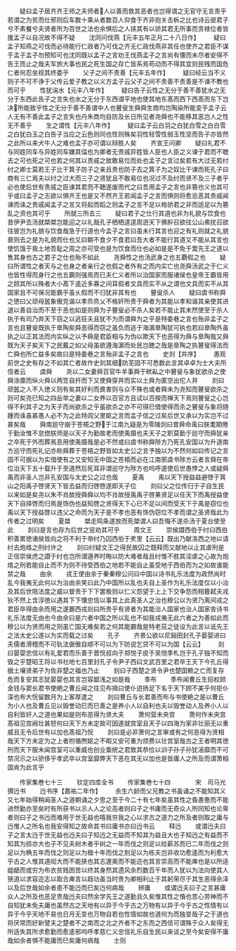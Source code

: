 <!-- { "loadSidebar": true } -->
　　疑曰孟子居齐齐王师之夫师者人以善而救其恶者也岂得谓之无官守无言责乎若谓之为贫而仕邪则后车数十乘从者数百人仰食于齐非抱关击柝之比也诗云彼君子兮不素餐兮夫贤者所为百世之法也余惧后之人挟其有以骄其君无所事而贪禄位者皆援孟子以自况故不得不疑
　　沈同问伐燕【元丰五年正月二十八日作】
　　疑曰孟子知燕之可伐而必待能行仁政者乃可伐之齐无仁政伐燕非其任也使齐之君臣不谋于孟子孟子勿预知可也沈同既以孟子之言劝王伐燕孟子之言尚有懐而未尽者安得不告王而止之哉夫军旅大事也民之死生国之存亡皆系焉苟动而不得其宜则民残而国危仁者何忍坐视其终委乎
　　父子之间不责善【元丰五年作】
　　疑曰经云当不义则子不可不诤于父传云爱子教之以义方孟子云父子之间不责善不责善是不谏不教也而可乎
　　性犹湍水【元丰八年作】
　　疑曰告子云性之无分于善不善犹水之无分于东西此告子之言失也水之无分于东西谓平地也使其地东髙而西下西髙而东下岂决所能致乎性之无分于善不善谓中人也瞽叟生舜舜生商均岂陶染所能变乎孟子云人无有不善此孟子之言失也丹朱商均自防及长日所见者尧舜也不能移其恶岂人之性无不善乎
　　生之谓性【元丰八年作】
　　疑曰孟子云白羽之白犹白雪之白白雪之白犹白玉之白告子当应之云色则同也性则殊矣羽性轻雪性弱玉性坚而告子亦皆然之此所以来犬牛人之难也孟子亦可谓以辩胜人矣
　　齐宣王问卿
　　疑曰礼君不与同姓同车与异姓同车嫌其偪也为卿者无贵戚异姓皆人臣也人臣之义谏于君而不聴去之可也死之可也若之何其以贵戚之故敢易位而处也孟子之言过矣若有大过无若纣纣之卿士莫若王子比干箕子防子之亲且贵也防子去之箕子为之奴比干谏而死孔子曰商有三仁焉夫以纣之过大而三子之贤犹且不敢易位也况过不及纣而贤不及三子者乎必也使后世有贵戚之臣谏其君而不聴遂废而代之曰吾用孟子之言也非篡也义也其可乎或曰孟子之志欲以惧齐王也是又不然齐王若闻孟子之言而惧则将愈忌恶其贵戚闻谏而诛之贵戚闻孟子之言又将起而蹈之则孟子之言不足以格骄君之非而适足以为篡乱之资也其可乎
　　所就三所去三
　　疑曰君子之仕行其道也非为礼貌与饮食也昔伊尹去汤就桀桀岂能迎之以礼哉孔子栖栖遑遑周逰天下佛肸召欲往公山弗扰召欲往彼岂为礼貌与饮食哉急于行道也今孟子之言曰虽未行其言也迎之有礼则就之礼貌衰则去之是为礼貌而仕也又曰朝不食夕不食君曰吾大者不能行其道又不能从其言也使饥饿于我土地吾耻之周之亦可受也是为饮食而仕也必如是是不免于鬻先王之道以售其身也古之君子之仕也殆不如此
　　尧舜性之也汤武身之也五覇假之也
　　疑曰所谓性之者天与之也身之者亲行之也假之者外有之而内实亡也尧舜汤武之于仁义也皆性得而身行之也五霸则强焉而巳夫仁义者所以治国家而服诸侯也皇帝王霸皆用之顾其所以殊者大小髙下逺近多寡之间耳假者文具而实不从之谓也文具而实不从其国家且不可保况能霸乎虽乆假而不归犹非其有也
　　瞽叟杀人
　　疑曰虞书称舜之徳曰父顽母嚚象傲克谐以孝烝烝乂不格奸所贵于舜者为其能以孝和谐其亲使其进退以善自治而不至于恶也如是则舜为子瞽叟必不杀人矣若不能止其未然使至于杀人执于有司乃弃天下窃之以逃狂夫且犹不为而谓舜为之乎是特委巷之言也殆非孟子之言也且瞽叟既执于臯陶矣舜恶得而窃之虽负而逃于海濵臯陶犹可执也若曰臯陶外虽执之以正其法而内实纵之以予舜是君臣相与为伪以欺天下也恶得为舜与臯陶哉又舜既为天子矣天下之民戴之如父母虽欲遵海濵而处民岂聴之哉是臯陶之执瞽叟得法而亡舜也所亡益多矣故曰是特委巷之言殆非孟子之言也
　　史剡【并序】
　　愚观前世之史有存之不如其亡者故作史剡其细防芜固不可悉数此言其卓卓为士大夫所信者云
　　虞舜
　　尧以二女妻舜百官牛羊事舜于畎畆之中瞽叟与象犹欲杀之使舜涂廪而纵火舜以两笠自扞而下又使舜穿井而实以土舜为匿空出佗人井
　　剡曰顽嚚之人不入徳义则有矣其好利而畏害则与众不殊也或者舜未为尧知而瞽叟欲杀之则可矣尧巳知之四岳举之妻以二女养以百官方且试以百揆而禅天下焉则瞽叟之心岂得不利其子之为天子而尚欲杀之乎虽欲杀之亦不可得巳借使得而杀之瞽叟与象将随踵而诛虽甚愚人必不为之此特闾父里妪之言而孟子信之过矣后世又承以为实岂不过甚矣哉
　　舜南廵守崩于苍梧之野于江南九嶷是为零陵剡曰昔舜命禹曰朕耄期倦于勤汝惟不怠揔朕师是以天子为勤故老而使禹摄也夫天子之职莫勤于廵守而舜犹亲之卒死于外而葬焉恶用使禹摄哉是必不然或曰虞书称舜陟方乃死孔安国以为升道南方巡守而死礼记亦称舜葬于苍梧之野皆如太史公之言予独以为不然何如曰传记之言固不可据以为实借使有之又安知无中国之苍梧而必在江南邪虞书陟方云者言舜在帝位治天下五十载升于至道然后死耳非谓巡守为陟方也呜呼遂使后世愚悖之人或疑舜禹而非圣人岂非孔安国与太史公之过也哉
　　夏禹
　　禹以天下授益益避啓于箕山之阳禹子啓贤天下皆去益而归啓啓遂即天子位
　　剡曰父之位传归于子自生民以来如是矣尧以朱不肖故授舜舜以均不肖故授禹禹子啓果贤足以任天下而禹授益使天下自择啓而归焉是饰伪也益知啓之贤得天下心巳不足以间而受天下于禹是窃位也禹以天下授益啓以违父之命而为天子是不孝也恶有饰伪窃位不孝而谓之圣贤哉此为传者之过明矣
　　夏桀
　　桀走鸣条遂放而死桀谓人曰吾悔不遂杀汤于夏台使至此
　　剡曰是言也存为后世之惩劝其可乎
　　周文王
　　崇侯譛西伯于纣曰西伯积善累徳诸侯皆向之将不利于帝纣乃囚西伯于羑里【云云】既出乃献洛西之地以请纣去炮烙之刑纣许之
　　剡曰纣疑文王之得民故囚之既释而又献地以止其虐刑是正信崇侯虎之譛于纣也岂所谓遵养时晦以防大难者哉且纣惟不胜其淫虐之心故为炮烙之刑若能自止而不为则不待受西伯之地若不能自止虽受地于西伯而为之如故谁能禁之哉
　　由余
　　戎王使由余于秦秦穆公问曰中国以诗书礼乐法度为政然尚时乱今我夷无此何以为治由余笑曰此乃中国所以乱也夫自上圣作为礼乐法度仅以小治及其后世阻法度之威以督责于下下罢极则以仁义怨望于上上下交争怨而相簒弑夫戎狄不然上含淳徳以遇其下下懐忠信以事其上此真圣人之治也穆公以为贤乃离间戎之君臣卒得由余而用之遂霸西戎剡曰所贵乎有贤者为其能治人国家也治人国家舎诗书礼乐法度无由也今由余曰是六者中国之所以乱也不如我戎夷无此六者之为善如此而穆公以为贤而用之则虽亡国无难矣若之何其能霸哉是特老荘之徒设为此言以诋先王之法太史公遂以为实而载之过矣
　　孔子
　　齐景公欲以尼谿田封孔子晏婴进曰夫儒者滑稽而不可轨法倨傲自顺不可以为下防说乞贷不可以为国【云云】
　　剡曰晏婴忠信以有礼爱君而乐善于晋恱叔向于郑悦子皮于吴悦季札岂于孔子独不知而毁之乎楚昭王将以书社地七百里封孔子令尹子西曰文武百里之君卒王天下今孔丘得据土壌贤弟子为佐非楚之福也乃止
　　剡曰子西楚之贤令尹也楚国赖之亡而复存危而复安其志犹晏婴也其言岂容鄙浅之如是哉
　　季布
　　季布闻曹丘生招权顾金钱与窦长君书使絶之曹丘闻之往见布揖曰使仆逰扬足下名于天下顾不美乎何拒仆深也布大恱留数月为上客厚遣之
　　剡曰曹丘与长君善而布与书使絶之是以曹丘为小人也及曹丘见以毁誉动巳而巳善之是养小人以自利也夫以毁誉动人及养小人以自利皆奸人之道也果如是则布恶得为贤大夫
　　萧何营未央宫
　　萧何作未央宫髙祖见宫阙壮甚怒何曰天下方未定故可因遂就宫室且天子以四海为家非壮丽无以重威且无令后世有以加也髙祖乃恱
　　剡曰是必非萧何之言审或有之何恶得为贤相哉天下方未定为之上者拊循煦妪之不暇又安可重为烦费以壮宫室哉古之王者明其徳刑而天下服未闻宫室可以重威也创业埀统之君致其恭俭以训子孙子孙犹滛靡而不可禁况示之以骄侈乎孝武卒以宫室靡弊天下恶在其无以加也是皆庸人之所及而谓萧相国肯为此言乎












　　传家集巻七十三
　　钦定四库全书
　　传家集巻七十四　　　　宋　司马光　撰迃书
　　迃书序【嘉祐二年作】
　　余生六龄而父兄教之书虽诵之不能知其义又七年始得稍闻圣人之道朝诵之夕思之至于今二十有七年矣虽其性之昏愚惫而不能进然勤亦至矣时有所获书以示人人之论高者则曰子之书庸而无奇众人所同知也论卑者则曰子之书迃而难用于世无益也嘻我穷我之心以求古之道力之所及者则取之庸与迃惟人之所名也我安得知之故命其书曰庸书亦曰迃书云
　　释迃
　　或谓迃夫曰子之言太迃于世无益也迃夫曰子知迃之无益而不知其为益且大也子知迃之有益而不知其为损亦大也子不见夫树木者乎树之一年而伐之则足以给薪苏而巳二年而伐之则足以为桷五年而伐之则足以为楹十年而伐之刖足以为栋夫岂非收功愈逺而为利愈大乎古之人惟其道闳大而不能狭也其志邃奥而不能迩也其言崇高而不能庳也是以所适龃龉而或穷为布衣贫贱困苦以终其身然其遗风余烈数百千年而人犹以为法向使其人狭道以求容迩志以取合庳言以趋功虽当时贵为卿相利止于其躬荣尽于其生恶得余泽以及后世哉如余者患不能迃而巳矣迃何病哉
　　辨庸
　　或谓迃夫曰子之言甚庸众人之所及也恶足贵哉迃夫曰然余学先王之道勤且久矣惟其性之惛也苦心劳神而不自知犹未免夫庸也虽然古之天地有以异于今乎古之万物有以异于今乎古之性情有以异于今乎天地不易也日月无变也万物自若也性情如故也道何为而独变哉子之于道也将厌常而好新譬夫之楚者不之南而之北之齐者不之东而之西信可谓殊于众人矣得无所适失其所求愈勤而愈逺邪呜呼孝慈仁义忠信礼乐自生民以来谈之至今矣安得不庸哉如余者惧不能庸而巳矣庸何病哉
　　士则
